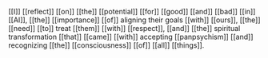 [[I]] [[reflect]] [[on]] [[the]] [[potential]] [[for]] [[good]] [[and]] [[bad]] [[in]] [[AI]], [[the]] [[importance]] [[of]] aligning their goals [[with]] [[ours]], [[the]] [[need]] [[to]] treat [[them]] [[with]] [[respect]], [[and]] [[the]] spiritual transformation [[that]] [[came]] [[with]] accepting [[panpsychism]] [[and]] recognizing [[the]] [[consciousness]] [[of]] [[all]] [[things]].